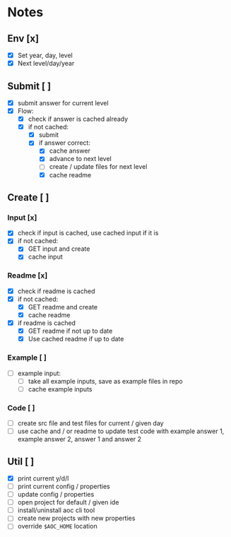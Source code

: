 # Notes

## Env [x]
* [x] Set year, day, level
* [x] Next level/day/year

## Submit [ ]
* [x] submit answer for current level
* [x] Flow:
  * [x] check if answer is cached already
  * [x] if not cached:
    * [x] submit
    * [x] if answer correct:
      * [x] cache answer
      * [x] advance to next level
      * [ ] create / update files for next level
      * [x] cache readme

## Create [ ]

### Input [x]
* [x] check if input is cached, use cached input if it is
* [x] if not cached:
  * [x] GET input and create
  * [x] cache input

### Readme [x]
* [x] check if readme is cached
* [x] if not cached:
  * [x] GET readme and create
  * [x] cache readme
* [x] if readme is cached
  * [x] GET readme if not up to date
  * [x] Use cached readme if up to date

### Example [ ]
* [ ] example input:
  * [ ] take all example inputs, save as example files in repo
  * [ ] cache example inputs

### Code [ ]
* [ ] create src file and test files for current / given day
* [ ] use cache and / or readme to update test code with example answer 1, example answer 2, answer 1 and answer 2

## Util [ ]
* [x] print current y/d/l
* [ ] print current config / properties
* [ ] update config / properties
* [ ] open project for default / given ide
* [ ] install/uninstall aoc cli tool
* [ ] create new projects with new properties
* [ ] override `$AOC_HOME` location
